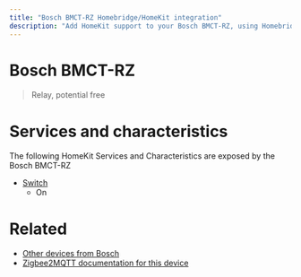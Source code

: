 ```yaml
---
title: "Bosch BMCT-RZ Homebridge/HomeKit integration"
description: "Add HomeKit support to your Bosch BMCT-RZ, using Homebridge, Zigbee2MQTT and homebridge-z2m."
---
```

<!---
This file has been GENERATED using src/docgen/docgen.ts
DO NOT EDIT THIS FILE MANUALLY!
-->
# Bosch BMCT-RZ
> Relay, potential free


# Services and characteristics
The following HomeKit Services and Characteristics are exposed by
the Bosch BMCT-RZ

* [Switch](../../switch.md)
  * On


# Related
* [Other devices from Bosch](../index.md#bosch)
* [Zigbee2MQTT documentation for this device](https://www.zigbee2mqtt.io/devices/BMCT-RZ.html)